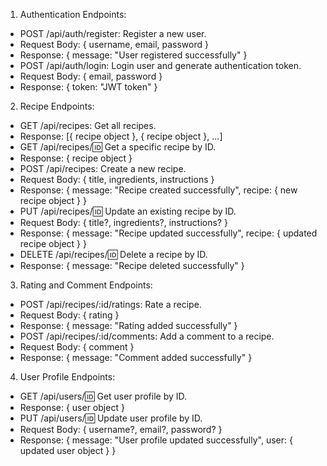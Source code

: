 1. Authentication Endpoints:
- POST /api/auth/register: Register a new user.
- Request Body: { username, email, password }
- Response: { message: "User registered successfully" }
- POST /api/auth/login: Login user and generate authentication token.
- Request Body: { email, password }
- Response: { token: "JWT token" }
2. Recipe Endpoints:
- GET /api/recipes: Get all recipes.
- Response: [{ recipe object }, { recipe object }, ...]
- GET /api/recipes/:id: Get a specific recipe by ID.
- Response: { recipe object }
- POST /api/recipes: Create a new recipe.
- Request Body: { title, ingredients, instructions }
- Response: { message: "Recipe created successfully", recipe: { new recipe object } }
- PUT /api/recipes/:id: Update an existing recipe by ID.
- Request Body: { title?, ingredients?, instructions? }
- Response: { message: "Recipe updated successfully", recipe: { updated recipe object } }
- DELETE /api/recipes/:id: Delete a recipe by ID.
- Response: { message: "Recipe deleted successfully" }
3. Rating and Comment Endpoints:
- POST /api/recipes/:id/ratings: Rate a recipe.
- Request Body: { rating }
- Response: { message: "Rating added successfully" }
- POST /api/recipes/:id/comments: Add a comment to a recipe.
- Request Body: { comment }
- Response: { message: "Comment added successfully" }
4. User Profile Endpoints:
- GET /api/users/:id: Get user profile by ID.
- Response: { user object }
- PUT /api/users/:id: Update user profile by ID.
- Request Body: { username?, email?, password? }
- Response: { message: "User profile updated successfully", user: { updated user object } }